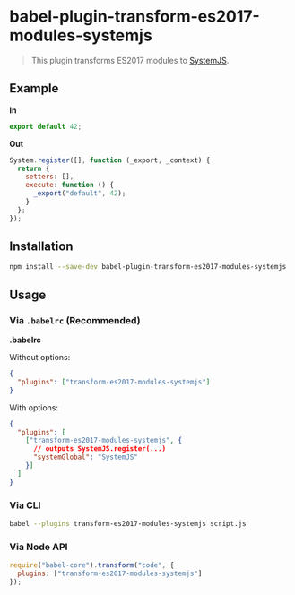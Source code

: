 # babel-plugin-transform-es2017-modules-systemjs

> This plugin transforms ES2017 modules to [SystemJS](https://github.com/systemjs/systemjs).

## Example

**In**

```javascript
export default 42;
```

**Out**

```javascript
System.register([], function (_export, _context) {
  return {
    setters: [],
    execute: function () {
      _export("default", 42);
    }
  };
});
```

## Installation

```sh
npm install --save-dev babel-plugin-transform-es2017-modules-systemjs
```

## Usage

### Via `.babelrc` (Recommended)

**.babelrc**

Without options:

```json
{
  "plugins": ["transform-es2017-modules-systemjs"]
}
```

With options:

```json
{
  "plugins": [
    ["transform-es2017-modules-systemjs", {
      // outputs SystemJS.register(...)
      "systemGlobal": "SystemJS"
    }]
  ]
}
```

### Via CLI

```sh
babel --plugins transform-es2017-modules-systemjs script.js
```

### Via Node API

```javascript
require("babel-core").transform("code", {
  plugins: ["transform-es2017-modules-systemjs"]
});
```
